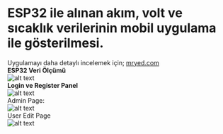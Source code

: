 # ESP32 ile alınan akım, volt ve sıcaklık verilerinin mobil uygulama ile gösterilmesi.
Uygulamayı daha detaylı incelemek için;  [mryed.com](https://mryed.com/#portfolio)<br>
**ESP32 Veri Ölçümü** <br>
![alt text](https://mryed.com/wp-content/uploads/2022/12/esp32-baglanti.jpeg) <br>
**Login ve Register Panel** <br>
![alt text](https://mryed.com/wp-content/uploads/2022/12/flutter-mobil-uygulama-scaled.jpg) <br>
Admin Page: <br>
![alt text](https://mryed.com/wp-content/uploads/2022/12/flutter-phpmyadmin.jpg) <br>
User Edit Page<br>
![alt text](https://mryed.com/wp-content/uploads/2022/12/flutter-proje-ornek.jpg) <br>
